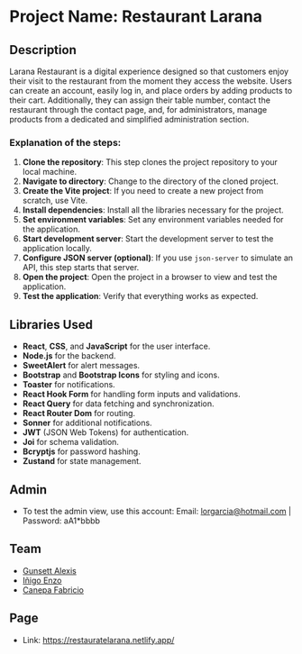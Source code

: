 # Project Name: Restaurant Larana

## Description
Larana Restaurant is a digital experience designed so that customers enjoy their visit to the restaurant from the moment they access the website. Users can create an account, easily log in, and place orders by adding products to their cart. Additionally, they can assign their table number, contact the restaurant through the contact page, and, for administrators, manage products from a dedicated and simplified administration section.

### Explanation of the steps:

1. **Clone the repository**: This step clones the project repository to your local machine.
2. **Navigate to directory**: Change to the directory of the cloned project.
3. **Create the Vite project**: If you need to create a new project from scratch, use Vite.
4. **Install dependencies**: Install all the libraries necessary for the project.
5. **Set environment variables**: Set any environment variables needed for the application.
6. **Start development server**: Start the development server to test the application locally.
7. **Configure JSON server (optional)**: If you use `json-server` to simulate an API, this step starts that server.
8. **Open the project**: Open the project in a browser to view and test the application.
9. **Test the application**: Verify that everything works as expected.


## Libraries Used

- **React**, **CSS**, and **JavaScript** for the user interface.
- **Node.js** for the backend.
- **SweetAlert** for alert messages.
- **Bootstrap** and **Bootstrap Icons** for styling and icons.
- **Toaster** for notifications.
- **React Hook Form** for handling form inputs and validations.
- **React Query** for data fetching and synchronization.
- **React Router Dom** for routing.
- **Sonner** for additional notifications.
- **JWT** (JSON Web Tokens) for authentication.
- **Joi** for schema validation.
- **Bcryptjs** for password hashing.
- **Zustand** for state management.

## Admin
- To test the admin view, use this account: Email: lorgarcia@hotmail.com | Password: aA1*bbbb

## Team
- [Gunsett Alexis](https://github.com/mauricio-gunsett)
- [Iñigo Enzo](https://github.com/einigo)
- [Canepa Fabricio](https://github.com/FabriCanepa)

## Page
- Link: https://restauratelarana.netlify.app/


